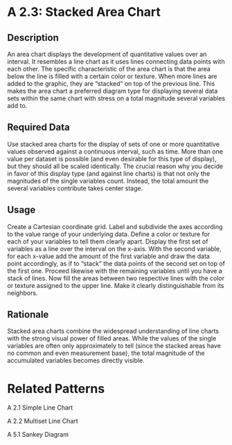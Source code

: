 # A 2.3: Stacked Area Chart

## Description 

An area chart displays the development of quantitative values over an interval. It resembles a line chart as it uses lines connecting data points with each other. The specific characteristic of the area chart is that the area below the line is filled with a certain color or texture. When more lines are added to the graphic, they are “stacked” on top of the previous line. This makes the area chart a preferred diagram type for displaying several data sets within the same chart with stress on a total magnitude several variables add to. 

## Required Data 

Use stacked area charts for the display of sets of one or more quantitative values observed against a continuous interval, such as time. More than one value per dataset is possible (and even desirable for this type of display), but they should all be scaled identically. The crucial reason why you decide in favor of this display type (and against line charts) is that not only the magnitudes of the single variables count. Instead, the total amount the several variables contribute takes center stage.

## Usage

Create a Cartesian coordinate grid. Label and subdivide the axes according to the value range of your underlying data. Define a color or texture for each of your variables to tell them clearly apart. Display the first set of variables as a line over the interval on the x-axis. With the second variable, for each x-value add the amount of the first variable and draw the data point accordingly, as if to “stack” the data points of the second set on top of the first one. Proceed likewise with the remaining variables until you have a stack of lines. Now fill the areas between two respective lines with the color or texture assigned to the upper line. Make it clearly distinguishable from its neighbors.

## Rationale

Stacked area charts combine the widespread understanding of line charts with the strong visual power of filled areas. While the values of the single variables are often only approximately to tell (since the stacked areas have no common and even measurement base), the total magnitude of the accumulated variables becomes directly visible.

# Related Patterns

A 2.1 Simple Line Chart

A 2.2 Multiset Line Chart

A 5.1 Sankey Diagram